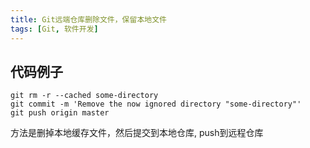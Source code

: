 ```yaml
---
title: Git远端仓库删除文件，保留本地文件
tags: [Git, 软件开发]
---
```


## 代码例子

```
git rm -r --cached some-directory
git commit -m 'Remove the now ignored directory "some-directory"'
git push origin master
```

方法是删掉本地缓存文件，然后提交到本地仓库, push到远程仓库